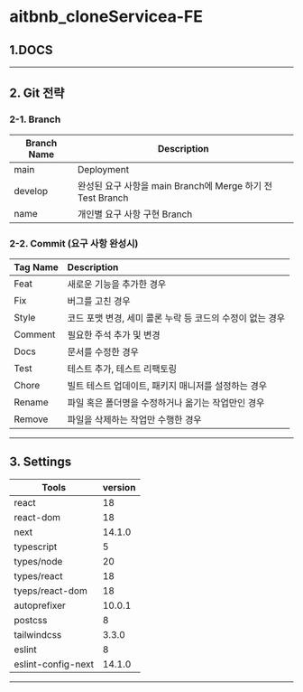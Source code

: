 # aitbnb_cloneServicea-FE

## 1.DOCS

---

## 2. Git 전략

### 2-1. Branch

| Branch Name | Description                                                |
| ----------- | ---------------------------------------------------------- |
| main        | Deployment                                                 |
| develop     | 완성된 요구 사항을 main Branch에 Merge 하기 전 Test Branch |
| name        | 개인별 요구 사항 구현 Branch                               |

### 2-2. Commit (요구 사항 완성시)

| Tag Name | Description                                               |
| -------- | :-------------------------------------------------------- |
| Feat     | 새로운 기능을 추가한 경우                                 |
| Fix      | 버그를 고친 경우                                          |
| Style    | 코드 포맷 변경, 세미 콜론 누락 등 코드의 수정이 없는 경우 |
| Comment  | 필요한 주석 추가 및 변경                                  |
| Docs     | 문서를 수정한 경우                                        |
| Test     | 테스트 추가, 테스트 리팩토링                              |
| Chore    | 빌트 테스트 업데이트, 패키지 매니저를 설정하는 경우       |
| Rename   | 파일 혹은 폴더명을 수정하거나 옮기는 작업만인 경우        |
| Remove   | 파일을 삭제하는 작업만 수행한 경우                        |

---

## 3. Settings

| Tools              | version |
| ------------------ | ------- |
| react              | 18      |
| react-dom          | 18      |
| next               | 14.1.0  |
| typescript         | 5       |
| types/node         | 20      |
| types/react        | 18      |
| tyeps/react-dom    | 18      |
| autoprefixer       | 10.0.1  |
| postcss            | 8       |
| tailwindcss        | 3.3.0   |
| eslint             | 8       |
| eslint-config-next | 14.1.0  |

---
